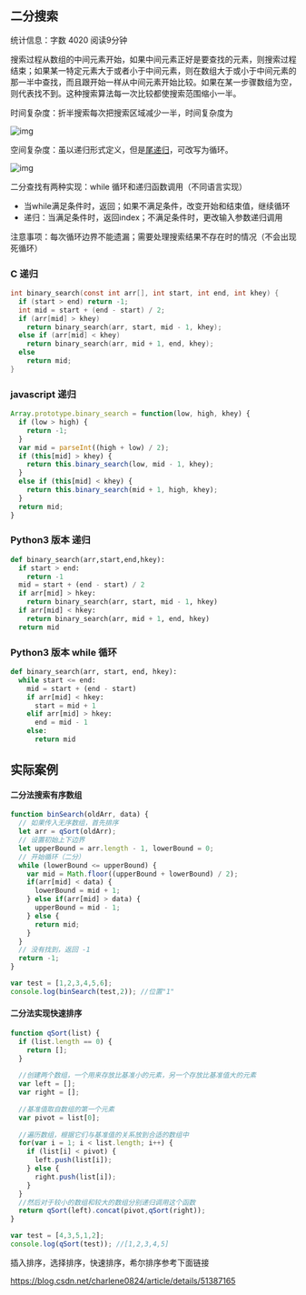 ## 二分搜索

统计信息：字数 4020  阅读9分钟


搜索过程从数组的中间元素开始，如果中间元素正好是要查找的元素，则搜索过程结束；如果某一特定元素大于或者小于中间元素，则在数组大于或小于中间元素的那一半中查找，而且跟开始一样从中间元素开始比较。如果在某一步骤数组为空，则代表找不到。这种搜索算法每一次比较都使搜索范围缩小一半。

时间复杂度：折半搜索每次把搜索区域减少一半，时间复杂度为

![img](https://bkimg.cdn.bcebos.com/formula/5faf674bdd725a78fdc4c7a373b64e84.svg)

空间复杂度：虽以递归形式定义，但是[尾递归](https://baike.baidu.com/item/尾递归)，可改写为循环。

![img](https://bkimg.cdn.bcebos.com/formula/345aa0aa5ea18da36e05282e794aeee9.svg)

二分查找有两种实现：while 循环和递归函数调用（不同语言实现）

- 当while满足条件时，返回；如果不满足条件，改变开始和结束值，继续循环
- 递归：当满足条件时，返回index；不满足条件时，更改输入参数递归调用

注意事项：每次循环边界不能遗漏；需要处理搜索结果不存在时的情况（不会出现死循环）

### C 递归

```c
int binary_search(const int arr[], int start, int end, int khey) {
  if (start > end) return -1;
  int mid = start + (end - start) / 2;
  if (arr[mid] > khey)
    return binary_search(arr, start, mid - 1, khey);
  else if (arr[mid] < khey)
    return binary_search(arr, mid + 1, end, khey);
  else
    return mid;
}
```

### javascript 递归

```js
Array.prototype.binary_search = function(low, high, khey) {
  if (low > high) {
    return -1;
  }
  var mid = parseInt((high + low) / 2);
  if (this[mid] > khey) {
    return this.binary_search(low, mid - 1, khey);
  }
  else if (this[mid] < khey) {
    return this.binary_search(mid + 1, high, khey);
  }
  return mid;
}
```


### Python3 版本 递归

```python
def binary_search(arr,start,end,hkey):
  if start > end:
    return -1
  mid = start + (end - start) / 2
  if arr[mid] > hkey:
    return binary_search(arr, start, mid - 1, hkey)
  if arr[mid] < hkey:
    return binary_search(arr, mid + 1, end, hkey)
  return mid
```

### Python3 版本 while 循环

```python
def binary_search(arr, start, end, hkey):
  while start <= end:
    mid = start + (end - start)
    if arr[mid] < hkey:
      start = mid + 1
    elif arr[mid] > hkey:
      end = mid - 1
    else:
      return mid
```

## 实际案例

#### 二分法搜索有序数组

~~~js
function binSearch(oldArr, data) {
  // 如果传入无序数组，首先排序
  let arr = qSort(oldArr);
  // 设置初始上下边界
  let upperBound = arr.length - 1, lowerBound = 0;
  // 开始循环（二分）
  while (lowerBound <= upperBound) {
    var mid = Math.floor((upperBound + lowerBound) / 2);
    if(arr[mid] < data) {
      lowerBound = mid + 1;
    } else if(arr[mid] > data) {
      upperBound = mid - 1;
    } else {
      return mid;
    }
  }
  // 没有找到，返回 -1
  return -1;
}

var test = [1,2,3,4,5,6];
console.log(binSearch(test,2)); //位置"1"
~~~

#### 二分法实现快速排序

~~~js
function qSort(list) {
  if (list.length == 0) {
    return [];
  }
  
  //创建两个数组，一个用来存放比基准小的元素，另一个存放比基准值大的元素
  var left = [];
  var right = [];
  
  //基准值取自数组的第一个元素
  var pivot = list[0];
  
  //遍历数组，根据它们与基准值的关系放到合适的数组中
  for(var i = 1; i < list.length; i++) {
    if (list[i] < pivot) {
      left.push(list[i]);
    } else {
      right.push(list[i]);
    }
  }
  //然后对于较小的数组和较大的数组分别递归调用这个函数
  return qSort(left).concat(pivot,qSort(right));
}

var test = [4,3,5,1,2];
console.log(qSort(test)); //[1,2,3,4,5]
~~~

插入排序，选择排序，快速排序，希尔排序参考下面链接

https://blog.csdn.net/charlene0824/article/details/51387165

